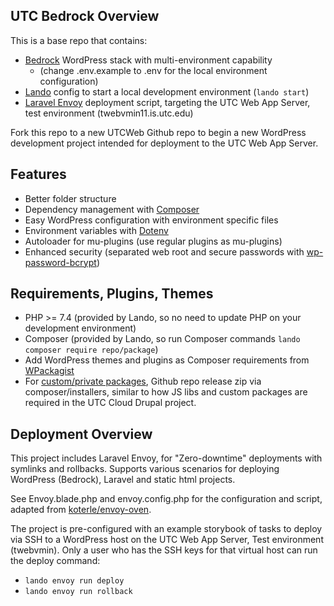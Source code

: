 ## UTC Bedrock Overview

This is a base repo that contains:
- [Bedrock](https://roots.io/docs/bedrock/master/installation/) WordPress stack with multi-environment capability 
  - (change .env.example to .env for the local environment configuration)
- [Lando](http://lando.dev) config to start a local development environment (`lando start`)
- [Laravel Envoy](https://laravel.com/docs/8.x/envoy) deployment script, targeting the UTC Web App Server, test environment (twebvmin11.is.utc.edu)

Fork this repo to a new UTCWeb Github repo to begin a new WordPress development project intended for deployment to the UTC Web App Server.

## Features

- Better folder structure
- Dependency management with [Composer](https://getcomposer.org)
- Easy WordPress configuration with environment specific files
- Environment variables with [Dotenv](https://github.com/vlucas/phpdotenv)
- Autoloader for mu-plugins (use regular plugins as mu-plugins)
- Enhanced security (separated web root and secure passwords with [wp-password-bcrypt](https://github.com/roots/wp-password-bcrypt))

## Requirements, Plugins, Themes

- PHP >= 7.4 (provided by Lando, so no need to update PHP on your development environment)
- Composer (provided by Lando, so run Composer commands `lando composer require repo/package`)
- Add WordPress themes and plugins as Composer requirements from [WPackagist](https://wpackagist.org)
- For [custom/private packages](https://getcomposer.org/doc/05-repositories.md#using-private-repositories), Github repo release zip via composer/installers, similar to how JS libs and custom packages are required in the UTC Cloud Drupal project.

## Deployment Overview

This project includes Laravel Envoy, for "Zero-downtime" deployments with symlinks and rollbacks. Supports various scenarios for deploying WordPress (Bedrock), Laravel and static html projects.

See Envoy.blade.php and envoy.config.php for the configuration and script, adapted from [koterle/envoy-oven](https://github.com/martink635/envoy-oven).

The project is pre-configured with an example storybook of tasks to deploy via SSH to a WordPress host on the UTC Web App Server, Test environment (twebvmin). Only a user who has the SSH keys for that virtual host can run the deploy command:
- `lando envoy run deploy`
- `lando envoy run rollback`
